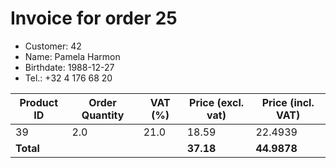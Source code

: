 # Invoice for order 25

- Customer: 42
- Name: Pamela Harmon
- Birthdate: 1988-12-27
- Tel.: +32 4 176 68 20

| Product ID | Order Quantity | VAT (%) | Price (excl. vat) | Price (incl. VAT) |
|------------|----------------|---------|-------------------|-------------------|
| 39 | 2.0 | 21.0 | 18.59 | 22.4939 |
| **Total** |                 |         | **37.18**| **44.9878** |


